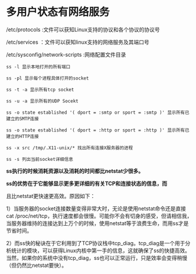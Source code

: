 # 多用户状态有网络服务

/etc/protocols  :文件可以获知Linux支持的协议和各个协议的协议号

/etc/services ：文件可以获知linux支持的网络服务及其端口号

/etc/sysconfig/network-scripts :网络配置文件目录



```
ss -l 显示本地打开的所有端口

ss -pl 显示每个进程具体打开的socket

ss -t -a 显示所有tcp socket

ss -u -a 显示所有的UDP Socekt

ss -o state established '( dport = :smtp or sport = :smtp )' 显示所有已建立的SMTP连接

ss -o state established '( dport = :http or sport = :http )' 显示所有已建立的HTTP连接

ss -x src /tmp/.X11-unix/* 找出所有连接X服务器的进程

ss -s 列出当前socket详细信息
```

 

**ss执行的时候消耗资源以及消耗的时间都比netstat少很多。**

**ss的优势在于它能够显示更多更详细的有关TCP和连接状态的信息，而**

且比netstat更快速更高效。原因如下：

 

1）当服务器的socket连接数量变得非常大时，无论是使用netstat命令还是直接cat /proc/net/tcp，执行速度都会很慢。可能你不会有切身的感受，但请相信我，当服务器维持的连接达到上万个的时候，使用netstat等于浪费生命，而用ss才是节省时间。

 

2）而ss快的秘诀在于它利用到了TCP协议栈中tcp_diag。tcp_diag是一个用于分析统计的模块，可以获得Linux内核中第一手的信息，这就确保了ss的快捷高效。当然，如果你的系统中没有tcp_diag，ss也可以正常运行，只是效率会变得稍慢（但仍然比netstat要快）。

 

 